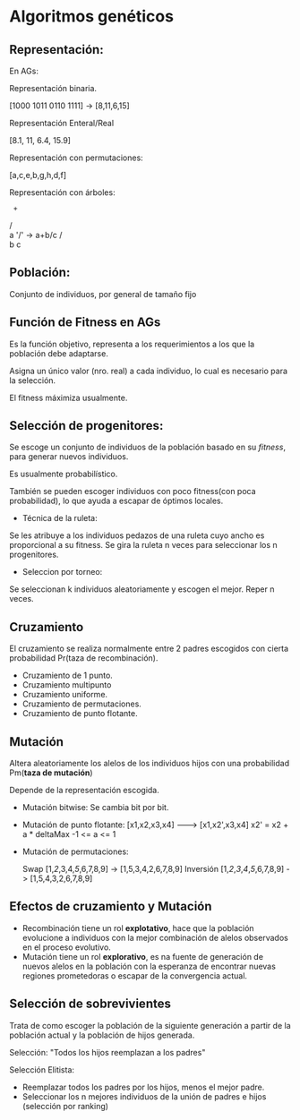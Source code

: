 # Algoritmos genéticos

## Representación:

En AGs:

Representación binaria.

[1000 1011 0110 1111] -> [8,11,6,15]

Representación Enteral/Real

[8.1, 11, 6.4, 15.9]

Representación con permutaciones:

[a,c,e,b,g,h,d,f]

Representación con árboles:

     +
   /   \
  a     '/'        -> a+b/c
       /   \
      b     c

## Población:

Conjunto de individuos, por general de tamaño fijo

## Función de Fitness en AGs

Es la función objetivo, representa a los requerimientos a los que la población debe adaptarse.

Asigna un único valor (nro. real) a cada individuo, lo cual es necesario para la selección.

El fitness máximiza usualmente.

## Selección de progenitores:

Se escoge un conjunto de individuos de la población basado en su *fitness*, para generar nuevos individuos.

Es usualmente probabilístico.

También se pueden escoger individuos con poco fitness(con poca probabilidad), lo que ayuda a escapar de óptimos locales.

- Técnica de la ruleta:

Se les atribuye a los individuos pedazos de una ruleta cuyo ancho es proporcional a su fitness.
Se gira la ruleta n veces para seleccionar los n progenitores.

- Seleccion por torneo:

Se seleccionan k individuos aleatoriamente y escogen el mejor.
Reper n veces.

## Cruzamiento

El cruzamiento se realiza normalmente entre 2 padres escogidos con cierta probabilidad Pr(taza de recombinación).

- Cruzamiento de 1 punto.
- Cruzamiento multipunto
- Cruzamiento uniforme.
- Cruzamiento de permutaciones.
- Cruzamiento de punto flotante.

## Mutación

Altera aleatoriamente los alelos de los individuos hijos con una probabilidad Pm(**taza de mutación**)

Depende de la representación escogida.

- Mutación bitwise: Se cambia bit por bit.
- Mutación de punto flotante: [x1,x2,x3,x4] ---> [x1,x2',x3,x4]
                                                 x2' = x2 + a * deltaMax
                                                 -1 <= a <= 1
- Mutación de permutaciones:

    Swap        [1,*2*,3,4,*5*,6,7,8,9]         ->  [1,5,3,4,2,6,7,8,9]
    Inversión   [1,*2*,*3*,*4*,*5*,6,7,8,9]     ->  [1,5,4,3,2,6,7,8,9]

## Efectos de cruzamiento y Mutación

- Recombinación tiene un rol **explotativo**, hace que la población evolucione a individuos con la mejor combinación de alelos observados en el proceso evolutivo.
- Mutación tiene un rol **explorativo**, es na fuente de generación de nuevos alelos en la población con la esperanza de encontrar nuevas regiones prometedoras o escapar de la convergencia actual.


## Selección de sobrevivientes

Trata de como escoger la población de la siguiente generación a partir de la población actual y la población de hijos generada.

Selección: "Todos los hijos reemplazan a los padres"


Selección Elitista:

- Reemplazar todos los padres por los hijos, menos el mejor padre.
- Seleccionar los n mejores individuos de la unión de padres e hijos (selección por ranking)